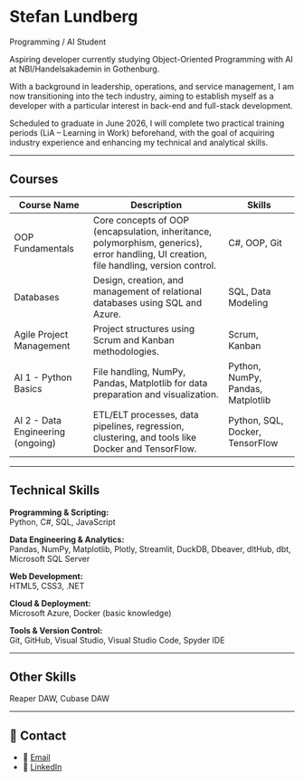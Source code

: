 # Stefan Lundberg
Programming / AI Student

Aspiring developer currently studying Object-Oriented Programming with AI at NBI/Handelsakademin in Gothenburg.

With a background in leadership, operations, and service management, I am now transitioning into the tech industry, aiming to establish myself as a developer with a particular interest in back-end and full-stack development.

Scheduled to graduate in June 2026, I will complete two practical training periods (LiA – Learning in Work) beforehand, with the goal of acquiring industry experience and enhancing my technical and analytical skills.

---

## Courses

| Course Name              | Description | Skills |
| ------------------------- | ----------- | ------ |
| OOP Fundamentals          | Core concepts of OOP (encapsulation, inheritance, polymorphism, generics), error handling, UI creation, file handling, version control. | C#, OOP, Git |
| Databases                 | Design, creation, and management of relational databases using SQL and Azure. | SQL, Data Modeling |
| Agile Project Management  | Project structures using Scrum and Kanban methodologies. | Scrum, Kanban |
| AI 1 - Python Basics      | File handling, NumPy, Pandas, Matplotlib for data preparation and visualization. | Python, NumPy, Pandas, Matplotlib |
| AI 2 - Data Engineering (ongoing) | ETL/ELT processes, data pipelines, regression, clustering, and tools like Docker and TensorFlow. | Python, SQL, Docker, TensorFlow |

---

## Technical Skills

**Programming & Scripting:**  
Python, C#, SQL, JavaScript

**Data Engineering & Analytics:**  
Pandas, NumPy, Matplotlib, Plotly, Streamlit, DuckDB, Dbeaver, dltHub, dbt, Microsoft SQL Server

**Web Development:**  
HTML5, CSS3, .NET

**Cloud & Deployment:**  
Microsoft Azure, Docker (basic knowledge)

**Tools & Version Control:**  
Git, GitHub, Visual Studio, Visual Studio Code, Spyder IDE

---

## Other Skills

Reaper DAW, Cubase DAW

---

## 📱 Contact

- 📧 [Email](mailto:bjorn.stefan.lundberg@gmail.com)
- 💼 [LinkedIn](https://www.linkedin.com/in/stefan-lundberg-30055584)
